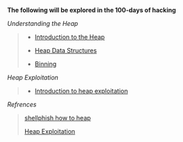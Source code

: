 **The following will be explored in the 100-days of hacking**

*Understanding the Heap*
> * [Introduction to the Heap](heap_overview.md)
> 
> * [Heap Data Structures](data_structures.md)
> 
> * [Binning](binning.md)

*Heap Exploitation*
> * [Introduction to heap exploitation](heap_exploitation.md)
> 

*Refrences*
> [shellphish how to heap](https://github.com/shellphish/how2heap)
> 
> [Heap Exploitation](https://guyinatuxedo.github.io/25-heap/index.html)
